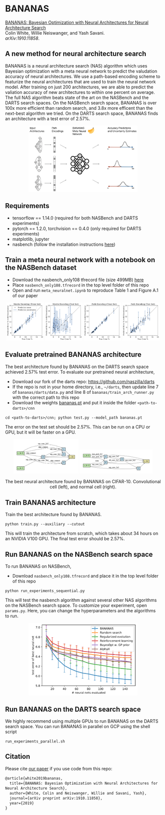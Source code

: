 # BANANAS

[BANANAS: Bayesian Optimization with Neural Architectures for Neural Architecture Search](https://arxiv.org/abs/1910.11858)\
Colin White, Willie Neiswanger, and Yash Savani.\
_arXiv:1910.11858_.

## A new method for neural architecture search
BANANAS is a neural architecture search (NAS) algorithm which uses Bayesian optimization with a meta neural network to predict the valudation accuracy of neural architectures. We use a path-based encoding scheme to featurize the neural architectures that are used to train the neural network model. After training on just 200 architectures, we are able to predict the valiation accuracy of new architectures to within one percent on average. The full NAS algorithm beats state of the art on the NASBench and the DARTS search spaces. On the NASBench search space, BANANAS is over 100x more efficient than random search, and 3.8x more efficent than the next-best algorithm we tried. On the DARTS search space, BANANAS finds an architecture with a test error of 2.57%.

<p align="center">
<img src="img/bananas_fig.png" alt="bananas_fig" width="70%">
</p>

## Requirements
- tensorflow == 1.14.0 (required for both NASBench and DARTS experiments)
- pytorch == 1.2.0, torchvision == 0.4.0 (only required for DARTS experiments)
- matplotlib, jupyter
- nasbench (follow the installation instructions [here](https://github.com/google-research/nasbench))

## Train a meta neural network with a notebook on the NASBench dataset
- Download the nasbench_only108 tfrecord file (size 499MB) [here](https://storage.googleapis.com/nasbench/nasbench_only108.tfrecord)
- Place `nasbench_only108.tfrecord` in the top level folder of this repo
- Open and run `meta_neuralnet.ipynb` to reproduce Table 1 and Figure A.1 of our paper

<p align="center">
  <img src="img/metann_adj_train.png" alt="bananas_fig" width="24%">
  <img src="img/metann_adj_test.png" alt="bananas_fig" width="24%">
  <img src="img/metann_path_train.png" alt="bananas_fig" width="24%">
  <img src="img/metann_path_test.png" alt="bananas_fig" width="24%">
</p>

## Evaluate pretrained BANANAS architecture
The best architecture found by BANANAS on the DARTS search space achieved 2.57% test error. To evaluate our pretrained neural architecture,
- Download our fork of the darts repo: https://github.com/naszilla/darts
- If the repo is not in your home directory, i.e., `~/darts`, then update line 7 of `bananas/darts/data.py` and line 8 of `bananas/train_arch_runner.py` with the correct path to this repo
- Download the weights [bananas.pt](https://drive.google.com/file/d/1d8jnI0R9fvXBjkIY7CRogyxynEh6TWu_/view?usp=sharing) and put it inside the folder `<path-to-darts>/cnn`

```
cd <path-to-darts>/cnn; python test.py --model_path bananas.pt
```
The error on the test set should be 2.57%. This can be run on a CPU or GPU, but it will be faster on a GPU.

<p align="center">
<img src="img/bananas_normal.png" alt="bananas_normal" width="42%">
<img src="img/bananas_reduction.png" alt="bananas_reduction" width="47%">
</p>
<p align="center">
The best neural architecture found by BANANAS on CIFAR-10. Convolutional cell (left), and normal cell (right).
</p>

## Train BANANAS architecture
Train the best architecture found by BANANAS.

```
python train.py --auxiliary --cutout
```
This will train the architecture from scratch, which takes about 34 hours on an NVIDIA V100 GPU. 
The final test error should be 2.57%.

## Run BANANAS on the NASBench search space
To run BANANAS on NASBench,
- Download `nasbench_only108.tfrecord` and place it in the top level folder of this repo

```
python run_experiments_sequential.py
```
This will test the nasbench algorithm against several other NAS algorithms on the NASBench search space.
To customize your experiment, open `params.py`. Here, you can change the hyperparameters and the algorithms to run.

<p align="center">
<img src="img/nasbench_plot.png" alt="nasbench_plot" width="70%">
</p>

## Run BANANAS on the DARTS search space
We highly recommend using multiple GPUs to run BANANAS on the DARTS search space. You can run BANANAS in parallel on GCP using the shell script 

```
run_experiments_parallel.sh
```
## Citation
Please cite [our paper](https://arxiv.org/abs/1910.11858) if you use code from this repo:
```
@article{white2019bananas,
  title={BANANAS: Bayesian Optimization with Neural Architectures for Neural Architecture Search},
  author={White, Colin and Neiswanger, Willie and Savani, Yash},
  journal={arXiv preprint arXiv:1910.11858},
  year={2019}
}
```
